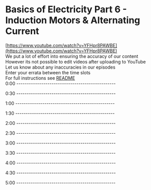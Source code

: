 # Basics of Electricity Part 6 - Induction Motors & Alternating Current

[https://www.youtube.com/watch?v=YFHpr8PAWBE](https://www.youtube.com/watch?v=YFHpr8PAWBE)  
We put a lot of effort into ensuring the accuracy of our content  
However its not possible to edit videos after uploading to YouTube  
Let us know about any inaccuracies in our episodes  
Enter your errata between the time slots  
For full instructions see [README](../../..#readme)  
0:00 ------------------------------------------------  




0:30 ------------------------------------------------  




1:00 ------------------------------------------------  




1:30 ------------------------------------------------  




2:00 ------------------------------------------------  




2:30 ------------------------------------------------  




3:00 ------------------------------------------------  




3:30 ------------------------------------------------  




4:00 ------------------------------------------------  




4:30 ------------------------------------------------  




5:00 ------------------------------------------------  




